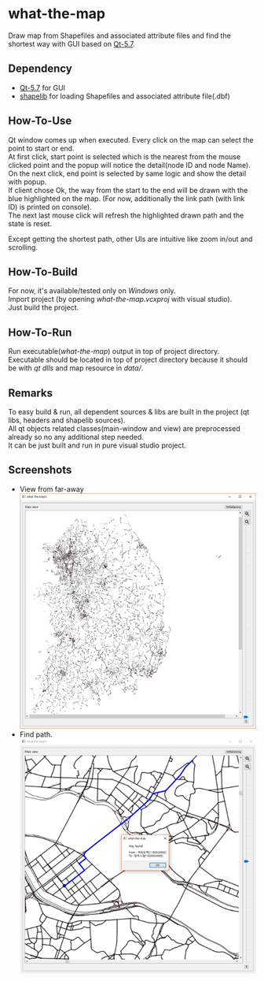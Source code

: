 # what-the-map
Draw map from Shapefiles and associated attribute files and find the shortest way with GUI based on <a href="https://doc.qt.io/qt-5/">Qt-5.7</a>.

## Dependency
- <a href="https://doc.qt.io/qt-5/">Qt-5.7</a> for GUI
- <a href="http://shapelib.maptools.org/">shapelib</a> for loading Shapefiles and associated attribute file(.dbf)

## How-To-Use
Qt window comes up when executed. Every click on the map can select the point to start or end.<br>
At first click, start point is selected which is the nearest from the mouse clicked point and the popup will notice the detail(node ID and node Name).<br>
On the next click, end point is selected by same logic and show the detail with popup.<br>
If client chose Ok, the way from the start to the end will be drawn with the blue highlighted on the map. (For now, additionally the link path (with link ID) is printed on console).<br>
The next last mouse click will refresh the highlighted drawn path and the state is reset.<br>

Except getting the shortest path, other UIs are intuitive like zoom in/out and scrolling.<br>

## How-To-Build
For now, it's available/tested only on _Windows_ only.<br>
Import project (by opening _what-the-map.vcxproj_ with visual studio).<br>
Just build the project.<br>

## How-To-Run
Run executable(_what-the-map_) output in top of project directory.<br>
Executable should be located in top of project directory because it should be with _qt dlls_ and map resource in _data/_. <br>

## Remarks
To easy build & run, all dependent sources & libs are built in the project (qt libs, headers and shapelib sources).<br>
All qt objects related classes(main-window and view) are preprocessed already so no any additional step needed.<br>
It can be just built and run in pure visual studio project.<br>

## Screenshots
- View from far-away<br>
![Alt text](/full.png?raw=true)
- Find path.<br>
![Alt text](/way-drawn.png?raw=true)
